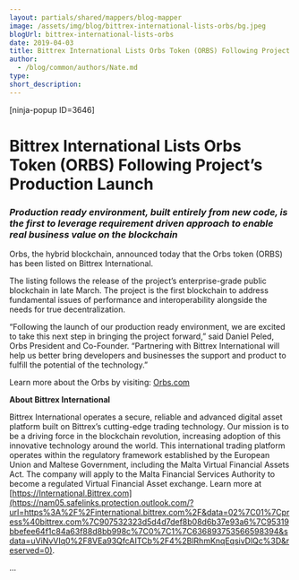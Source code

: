 ```yaml
---
layout: partials/shared/mappers/blog-mapper
image: /assets/img/blog/bittrex-international-lists-orbs/bg.jpeg
blogUrl: bittrex-international-lists-orbs
date: 2019-04-03
title: Bittrex International Lists Orbs Token (ORBS) Following Project’s Production Launch
author:
  - /blog/common/authors/Nate.md
type:
short_description:
---
```


\[ninja-popup ID=3646\]

# Bittrex International Lists Orbs Token (ORBS) Following Project’s Production Launch

### _Production ready environment, built entirely from new code, is the first to leverage requirement driven approach to enable real business value on the blockchain_

Orbs, the hybrid blockchain, announced today that the Orbs token (ORBS) has been listed on Bittrex International.

The listing follows the release of the project’s enterprise-grade public blockchain in late March. The project is the first blockchain to address fundamental issues of performance and interoperability alongside the needs for true decentralization.

“Following the launch of our production ready environment, we are excited to take this next step in bringing the project forward,” said Daniel Peled, Orbs President and Co-Founder. “Partnering with Bittrex International will help us better bring developers and businesses the support and product to fulfill the potential of the technology.”

Learn more about the Orbs by visiting: [Orbs.com](https://nam05.safelinks.protection.outlook.com/?url=https%3A%2F%2Fwww.orbs.com%2F&data=02%7C01%7Cpress%40bittrex.com%7C907532323d5d4d7def8b08d6b37e93a6%7C95319bbefee64f1c84a63f88d8bb998c%7C0%7C1%7C636893753566588380&sdata=%2FEYhY8KmJdClSvhpxhJiCrc5pTI3LQSgcW3T5x13XQ4%3D&reserved=0)

**About Bittrex International**

Bittrex International operates a secure, reliable and advanced digital asset platform built on Bittrex’s cutting-edge trading technology. Our mission is to be a driving force in the blockchain revolution, increasing adoption of this innovative technology around the world. This international trading platform operates within the regulatory framework established by the European Union and Maltese Government, including the Malta Virtual Financial Assets Act. The company will apply to the Malta Financial Services Authority to become a regulated Virtual Financial Asset exchange. Learn more at [https://International.Bittrex.com](https://nam05.safelinks.protection.outlook.com/?url=https%3A%2F%2Finternational.bittrex.com%2F&data=02%7C01%7Cpress%40bittrex.com%7C907532323d5d4d7def8b08d6b37e93a6%7C95319bbefee64f1c84a63f88d8bb998c%7C0%7C1%7C636893753566598394&sdata=uViNvVIq0%2F8VEa93QfcAITCb%2F4%2BlRhmKnqEqsivDlQc%3D&reserved=0).

...
